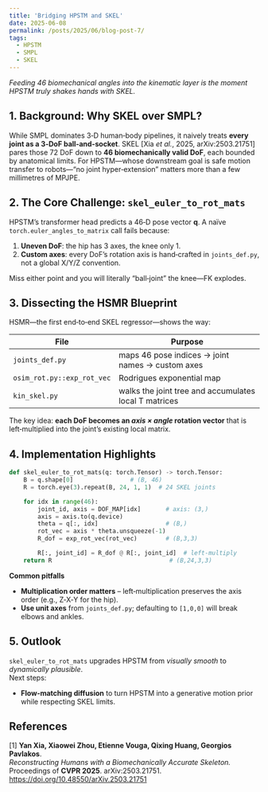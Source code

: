 ```yaml
---
title: 'Bridging HPSTM and SKEL'
date: 2025-06-08
permalink: /posts/2025/06/blog-post-7/
tags:
  - HPSTM
  - SMPL
  - SKEL
---
```


*Feeding 46 biomechanical angles into the kinematic layer is the moment HPSTM truly shakes hands with SKEL.*

## 1. Background: Why SKEL over SMPL?

While SMPL dominates 3‑D human‐body pipelines, it naively treats **every joint as a 3‑DoF ball‑and‑socket**. SKEL [Xia *et al.*, 2025, arXiv:2503.21751] pares those 72 DoF down to **46 biomechanically valid DoF**, each bounded by anatomical limits. For HPSTM—whose downstream goal is safe motion transfer to robots—“no joint hyper‑extension” matters more than a few millimetres of MPJPE.

## 2. The Core Challenge: `skel_euler_to_rot_mats`

HPSTM’s transformer head predicts a 46‑D pose vector **q**. A naïve `torch.euler_angles_to_matrix` call fails because:

1. **Uneven DoF**: the hip has 3 axes, the knee only 1.  
2. **Custom axes**: every DoF’s rotation axis is hand‑crafted in `joints_def.py`, not a global X/Y/Z convention.

Miss either point and you will literally “ball‑joint” the knee—FK explodes.

## 3. Dissecting the HSMR Blueprint

HSMR—the first end‑to‑end SKEL regressor—shows the way:

| File | Purpose |
|------|---------|
| `joints_def.py` | maps 46 pose indices → joint names → custom axes |
| `osim_rot.py::exp_rot_vec` | Rodrigues exponential map |
| `kin_skel.py` | walks the joint tree and accumulates local T matrices |

The key idea: **each DoF becomes an _axis × angle_ rotation vector** that is left‑multiplied into the joint’s existing local matrix.

## 4. Implementation Highlights

```python
def skel_euler_to_rot_mats(q: torch.Tensor) -> torch.Tensor:
    B = q.shape[0]                # (B, 46)
    R = torch.eye(3).repeat(B, 24, 1, 1)  # 24 SKEL joints

    for idx in range(46):
        joint_id, axis = DOF_MAP[idx]       # axis: (3,)
        axis = axis.to(q.device)
        theta = q[:, idx]                   # (B,)
        rot_vec = axis * theta.unsqueeze(-1)
        R_dof = exp_rot_vec(rot_vec)        # (B,3,3)

        R[:, joint_id] = R_dof @ R[:, joint_id]  # left‑multiply
    return R                                 # (B,24,3,3)
```

**Common pitfalls**

* **Multiplication order matters** – left‑multiplication preserves the axis order (e.g., Z‑X‑Y for the hip).  
* **Use unit axes** from `joints_def.py`; defaulting to `[1,0,0]` will break elbows and ankles.

## 5. Outlook

`skel_euler_to_rot_mats` upgrades HPSTM from *visually smooth* to *dynamically plausible*.  
Next steps:

* **Flow‑matching diffusion** to turn HPSTM into a generative motion prior while respecting SKEL limits.  



## References

[1] **Yan Xia, Xiaowei Zhou, Etienne Vouga, Qixing Huang, Georgios Pavlakos**.  
*Reconstructing Humans with a Biomechanically Accurate Skeleton.*  
Proceedings of **CVPR 2025**. arXiv:2503.21751. https://doi.org/10.48550/arXiv.2503.21751
